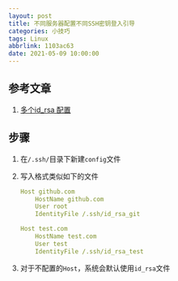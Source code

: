 ```yaml
---
layout: post
title: 不同服务器配置不同SSH密钥登入引导
categories: 小技巧
tags: Linux
abbrlink: 1103ac63
date: 2021-05-09 10:00:00
---
```


## 参考文章

1. [多个id_rsa 配置](https://blog.csdn.net/xie_zhongyong/article/details/51994389)

## 步骤

1. 在`/.ssh/`目录下新建`config`文件

2. 写入格式类似如下的文件

   ```yaml
   Host github.com
       HostName github.com
       User root
       IdentityFile /.ssh/id_rsa_git
   
   Host test.com
       HostName test.com
       User test
       IdentityFile /.ssh/id_rsa_test
   ```

3. 对于不配置的`Host`，系统会默认使用`id_rsa`文件
